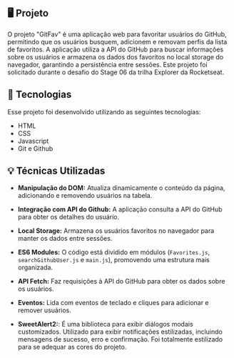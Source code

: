 
## 🖥️ Projeto

O projeto "GitFav" é uma aplicação web para favoritar usuários do GitHub, permitindo que os usuários busquem, adicionem e removam perfis da lista de favoritos. A aplicação utiliza a API do GitHub para buscar informações sobre os usuários e armazena os dados dos favoritos no local storage do navegador, garantindo a persistência entre sessões. Este projeto foi solicitado durante o desafio do Stage 06 da trilha Explorer da Rocketseat.

## 🚀 Tecnologias

Esse projeto foi desenvolvido utilizando as seguintes tecnologias:

- HTML
- CSS
- Javascript
- Git e Github

## 💡 Técnicas Utilizadas

- **Manipulação do DOM:** Atualiza dinamicamente o conteúdo da página, adicionando e removendo usuários na tabela.

- **Integração com API do Github:** A aplicação consulta a API do GitHub para obter os detalhes do usuário.

- **Local Storage:** Armazena os usuários favoritos no navegador para manter os dados entre sessões.

- **ES6 Modules:** O código está dividido em módulos (`Favorites.js`, `searchGithubUser.js` e `main.js`), promovendo uma estrutura mais organizada.

- **API Fetch:** Faz requisições à API do GitHub para obter os dados sobre os usuários.

- **Eventos:** Lida com eventos de teclado e cliques para adicionar e remover usuários.

- **SweetAlert2:**: É uma biblioteca para exibir diálogos modais customizados. Utilizado para exibir notificações estilizadas, incluindo mensagens de sucesso, erro e confirmação. Foi totalmente estilizado para se adequar as cores do projeto.